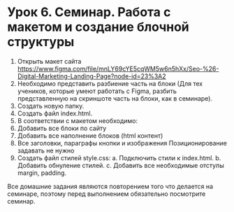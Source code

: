 # Урок 6. Семинар. Работа с макетом и cоздание блочной структуры

1. Открыть макет сайта https://www.figma.com/file/mnLY69cYE5cqWM5w6n5hXx/Seo-%26-Digital-Marketing-Landing-Page?node-id=23%3A2
2. Необходимо представить разбиение часть на блоки (Для тех учеников, которые умеют работать с Figma, разбить представленную на скриншоте часть на блоки, как в семинаре).
3. Создать новую папку.
4. Создать файл index.html.
5. В соответствии с макетом необходимо:
6. Добавить все блоки по сайту
7. Добавить все наполнение блоков (html контент)
8. Все заголовки, параграфы кнопки и изображения Позиционирование задавать не нужно
9. Создать файл стилей style.css:
   a. Подключить стили к index.html.
   b. Добавить обнуление стилей.
   c. Добавить все необходимые отступы margin, padding.

Все домашние задания являются повторением того что делается на семинаре, поэтому перед выполнением обязательно посмотрите семинар.
